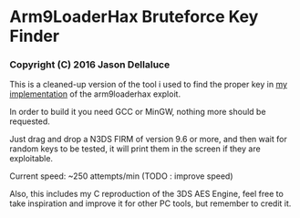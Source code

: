 # Arm9LoaderHax Bruteforce Key Finder
### Copyright (C) 2016 Jason Dellaluce

This is a cleaned-up version of the tool i used to find the proper key in [my implementation](https://github.com/delebile/arm9loaderhax) of the arm9loaderhax exploit.

In order to build it you need GCC or MinGW, nothing more should be requested.

Just drag and drop a N3DS FIRM of version 9.6 or more, and then wait for random keys to be tested, it will print them in the screen if they are exploitable.

Current speed: ~250 attempts/min (TODO : improve speed)


Also, this includes my C reproduction of the 3DS AES Engine, feel free to take inspiration and improve it for other PC tools, but remember to credit it.
